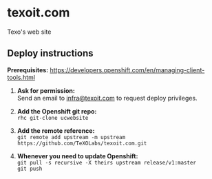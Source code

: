 # texoit.com
Texo's web site

## Deploy instructions
**Prerequisites:** https://developers.openshift.com/en/managing-client-tools.html

1. **Ask for permission:**  
Send an email to infra@texoit.com to request deploy privileges.

2. **Add the Openshift git repo:**  
`rhc git-clone ucwebsite`

3. **Add the remote reference:**  
`git remote add upstream -m upstream https://github.com/TeXOLabs/texoit.com.git`

4. **Whenever you need to update Openshift:**  
`git pull -s recursive -X theirs upstream release/v1:master`  
`git push`
